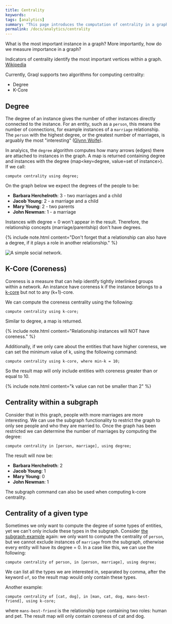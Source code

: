 ```yaml
---
title: Centrality
keywords:
tags: [analytics]
summary: "This page introduces the computation of centrality in a graph."
permalink: /docs/analytics/centrality
---
```


What is the most important instance in a graph?
More importantly, how do we measure importance in a graph?

Indicators of centrality identify the most important vertices within a graph.
[Wikipedia](https://en.wikipedia.org/wiki/Centrality)

Currently, Graql supports two algorithms for computing centrality:

- Degree
- K-Core

## Degree

The degree of an instance gives the number of other instances directly connected to the instance.
For an entity, such as a `person`, this means the number of connections,
for example instances of a `marriage` relationship.
The `person` with the highest degree, or the greatest number of marriages, is arguably the most "interesting"
([Glynn Wolfe](https://en.wikipedia.org/wiki/Glynn_Wolfe)).

In analyics, the `degree` algorithm computes how many arrows (edges) there are attached to instances in the graph.
A map is returned containing degree and instances with the degree (map<key=degree, value=set of instance>). If we call:

```lang-graql
compute centrality using degree;
```

On the graph below we expect the degrees of the people to be:

- **Barbara Herchelroth**: 3 - two marriages and a child
- **Jacob Young**: 2 - a marriage and a child
- **Mary Young**: 2 - two parents
- **John Newman**: 1 - a marriage

Instances with degree = 0 won't appear in the result. Therefore, the relationship concepts
(marriage/parentship) don't have degrees.

{% include note.html content="Don't forget that a relationship can also have a degree,
if it plays a role in another relationship." %}

![A simple social network.](/images/analytics_degree_full.png)

## K-Core (Coreness)

Coreness is a measure that can help identify tightly interlinked groups within a network.
An instance have coreness k if the instance belongs to a
[k-core](<https://en.wikipedia.org/wiki/Degeneracy_(graph_theory)#k-Cores>) but not to any
(k+1)-core.

We can compute the coreness centrality using the following:

```lang-graql
compute centrality using k-core;
```

Similar to degree, a map is returned.

{% include note.html content="Relationship instances will NOT have coreness." %}

Additionally, if we only care about the entities that have higher coreness, we can set the minimum value of k,
using the following command:

```lang-graql
compute centrality using k-core, where min-k = 10;
```

So the result map will only include entities with coreness greater than or equal to 10.

{% include note.html content="k value can not be smaller than 2" %}

## Centrality within a subgraph

Consider that in this graph, people with more marriages are more interesting.
We can use the subgraph functionality to restrict the graph to only see people and who they are married to.
Once the graph has been restricted we can determine the number of marriages by computing the degree:

```lang-graql
compute centrality in [person, marriage], using degree;
```

The result will now be:

- **Barbara Herchelroth**: 2
- **Jacob Young**: 1
- **Mary Young**: 0
- **John Newman**: 1

The subgraph command can also be used when computing k-core centrality.

## Centrality of a given type

Sometimes we only want to compute the degree of some types of entities,
yet we can't only include these types in the subgraph.
Consider [the subgraph example](/images/analytics_degree_full.png) again:
we only want to compute the centrality of `person`,
but we cannot exclude instances of `marriage` from the subgraph,
otherwise every entity will have its degree = 0.
In a case like this, we can use the following:

```lang-graql
compute centrality of person, in [person, marriage], using degree;
```

We can list all the types we are interested in, separated by comma, after the keyword `of`,
so the result map would only contain these types.

Another example:

```lang-graql-test-ignore
compute centrality of [cat, dog], in [man, cat, dog, mans-best-friend], using k-core;
```

where `mans-best-friend` is the relationship type containing two roles: human and pet.
The result map will only contain coreness of cat and dog.
